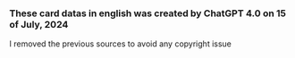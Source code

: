 ### These card datas in english was created by ChatGPT 4.0 on 15 of July, 2024

I removed the previous sources to avoid any copyright issue 